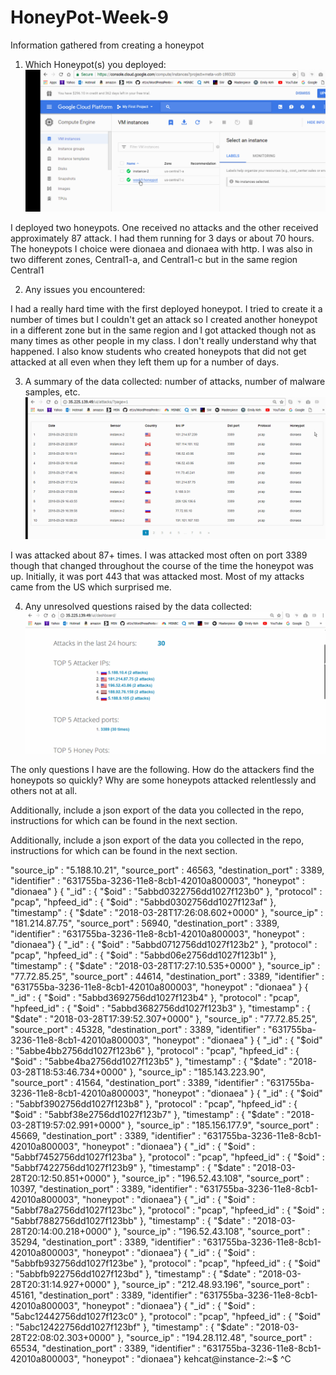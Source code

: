 # HoneyPot-Week-9
Information gathered from creating a honeypot

1. Which Honeypot(s) you deployed: <img src='Google cloud.gif'/>

I deployed two honeypots.  One received no attacks and the other received approximately 87 attack. I had them running for 3 days or about 70 hours. The honeypots I choice were dionaea and dionaea with http.  I was also in two different zones, Central1-a, and Central1-c but in the same region Central1

2. Any issues you encountered:

I had a really hard time with the first deployed honeypot.  I tried to create it a number of times but I couldn't get an attack so I created another honeypot in a different zone but in the same region and I got attacked though not as many times as other people in my class.  I don't really understand why that happened.  I also know students who created honeypots that did not get attacked at all even when they left them up for a number of days.

3. A summary of the data collected: number of attacks, number of malware samples, etc. <img src='HoneypotStat.gif'/> 

I was attacked about 87+ times.  I was attacked most often on port 3389 though that changed throughout the course of the time the honeypot was up.  Initially, it was port 443 that was attacked most. Most of my attacks came from the US which surprised me.

4. Any unresolved questions raised by the data collected: <img src='Attack24.gif'/>

The only questions I have are the following.
How do the attackers find the honeypots so quickly?
Why are some honeypots attacked relentlessly and others not at all.

Additionally, include a json export of the data you collected in the repo, instructions for which can be found in the next section.

Additionally, include a json export of the data you collected in the repo, instructions for which can be found in the next section.


"source_ip" : "5.188.10.21", "source_port" : 46563, "destination_port" : 3389, "identifier" : "631755ba-3236-11e8-8cb1-42010a800003", "honeypot" : "dionaea" }
{ "_id" : { "$oid" : "5abbd0322756dd1027f123b0" }, "protocol" : "pcap", "hpfeed_id" : { "$oid" : "5abbd0302756dd1027f123af" }, "timestamp" : { "$date" : "2018-03-28T17:26:08.602+0000" }, "source_ip" : "181.214.87.75", "source_port" : 56940, "destination_port" : 3389, "identifier" : "631755ba-3236-11e8-8cb1-42010a800003", "honeypot" : "dionaea"}
{ "_id" : { "$oid" : "5abbd0712756dd1027f123b2" }, "protocol" : "pcap", "hpfeed_id" : { "$oid" : "5abbd06e2756dd1027f123b1" }, "timestamp" : { "$date" : "2018-03-28T17:27:10.535+0000" }, "source_ip" : "77.72.85.25", "source_port" : 44614, "destination_port" : 3389, "identifier" : "631755ba-3236-11e8-8cb1-42010a800003", "honeypot" : "dionaea" }
{ "_id" : { "$oid" : "5abbd3692756dd1027f123b4" }, "protocol" : "pcap", "hpfeed_id" : { "$oid" : "5abbd3682756dd1027f123b3" }, "timestamp" : { "$date" : "2018-03-28T17:39:52.307+0000" }, "source_ip" : "77.72.85.25", "source_port" : 45328, "destination_port" : 3389, "identifier" : "631755ba-3236-11e8-8cb1-42010a800003", "honeypot" : "dionaea" }
{ "_id" : { "$oid" : "5abbe4bb2756dd1027f123b6" }, "protocol" : "pcap", "hpfeed_id" : { "$oid" : "5abbe4ba2756dd1027f123b5" }, "timestamp" : { "$date" : "2018-03-28T18:53:46.734+0000" }, "source_ip" : "185.143.223.90", "source_port" : 41564, "destination_port" : 3389, "identifier" : "631755ba-3236-11e8-8cb1-42010a800003", "honeypot" : "dionaea" }
{ "_id" : { "$oid" : "5abbf3902756dd1027f123b8" }, "protocol" : "pcap", "hpfeed_id" : { "$oid" : "5abbf38e2756dd1027f123b7" }, "timestamp" : { "$date" : "2018-03-28T19:57:02.991+0000" }, "source_ip" : "185.156.177.9", "source_port" : 45669, "destination_port" : 3389, "identifier" : "631755ba-3236-11e8-8cb1-42010a800003", "honeypot" : "dionaea"}
{ "_id" : { "$oid" : "5abbf7452756dd1027f123ba" }, "protocol" : "pcap", "hpfeed_id" : { "$oid" : "5abbf7422756dd1027f123b9" }, "timestamp" : { "$date" : "2018-03-28T20:12:50.851+0000" }, "source_ip" : "196.52.43.108", "source_port" : 10397, "destination_port" : 3389, "identifier" : "631755ba-3236-11e8-8cb1-42010a800003", "honeypot" : "dionaea"}
{ "_id" : { "$oid" : "5abbf78a2756dd1027f123bc" }, "protocol" : "pcap", "hpfeed_id" : { "$oid" : "5abbf7882756dd1027f123bb" }, "timestamp" : { "$date" : "2018-03-28T20:14:00.218+0000" }, "source_ip" : "196.52.43.108", "source_port" : 35294, "destination_port" : 3389, "identifier" : "631755ba-3236-11e8-8cb1-42010a800003", "honeypot" : "dionaea"}
{ "_id" : { "$oid" : "5abbfb932756dd1027f123be" }, "protocol" : "pcap", "hpfeed_id" : { "$oid" : "5abbfb922756dd1027f123bd" }, "timestamp" : { "$date" : "2018-03-28T20:31:14.927+0000" }, "source_ip" : "212.48.93.196", "source_port" : 45161, "destination_port" : 3389, "identifier" : "631755ba-3236-11e8-8cb1-42010a800003", "honeypot" : "dionaea"}
{ "_id" : { "$oid" : "5abc12442756dd1027f123c0" }, "protocol" : "pcap", "hpfeed_id" : { "$oid" : "5abc12422756dd1027f123bf" }, "timestamp" : { "$date" : "2018-03-28T22:08:02.303+0000" }, "source_ip" : "194.28.112.48", "source_port" : 65534, "destination_port" : 3389, "identifier" : "631755ba-3236-11e8-8cb1-42010a800003", "honeypot" : "dionaea"}
kehcat@instance-2:~$ ^C
